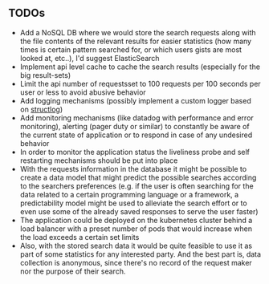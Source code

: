 ## TODOs

* Add a NoSQL DB where we would store the search requests along with the file contents of the relevant results for easier statistics (how many times is certain pattern searched for, or which users gists are most looked at, etc..), I'd suggest ElasticSearch
* Implement api level cache to cache the search results (especially for the big result-sets)
* Limit the api number of requestsset to 100 requests per 100 seconds per user or less to avoid abusive behavior
* Add logging mechanisms (possibly implement a custom logger based on [structlog](https://www.structlog.org/en/stable/))
* Add monitoring mechanisms (like datadog with performance and error monitoring), alerting (pager duty or similar) to constantly be aware of the current state of application or to respond in case of any undesired behavior
* In order to monitor the application status the liveliness probe and self restarting mechanisms should be put into place
* With the requests information in the database it might be possible to create a data model that might predict the possible searches according to the searchers preferences (e.g. if the user is often searching for the data related to a certain programming language or a framework, a predictability model might be used to alleviate the search effort or to even use some of the already saved responses to serve the user faster)
* The application could be deployed on the kubernetes cluster behind a load balancer with a preset number of pods that would increase when the load exceeds a certain set limits
* Also, with the stored search data it would be quite feasible to use it as part of some statistics for any interested party. And the best part is, data collection is anonymous, since there's no record of the request maker nor the purpose of their search.